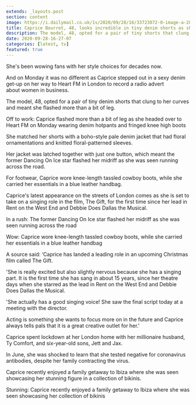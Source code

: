 ```yaml
---
extends: _layouts.post
section: content
image: https://i.dailymail.co.uk/1s/2020/09/28/16/33723072-0-image-a-28_1601305322894.jpg 
title: Caprice Bourret, 48, looks incredible in tiny denim shorts as she strolls into Heart FM 
description: The model, 48, opted for a pair of tiny shorts that clung to her curves and meant she flashed more than a bit of leg. She matched her shorts with a boho-style pale denim jacket. 
date: 2020-09-28-16-27-07 
categories: [latest, tv] 
featured: true 
--- 
```

She's been wowing fans with her style choices for decades now. 

And on Monday it was no different as Caprice stepped out in a sexy denim get-up on her way to Heart FM in London to record a radio advert about women in business. 

The model, 48, opted for a pair of tiny denim shorts that clung to her curves and meant she flashed more than a bit of leg.

Off to work: Caprice flashed more than a bit of leg as she headed over to Heart FM on Monday wearing denim hotpants and fringed knee high boots 

She matched her shorts with a boho-style pale denim jacket that had floral ornamentations and knitted floral-patterned sleeves.

Her jacket was latched together with just one button, which meant the former Dancing On Ice star flashed her midriff as she was seen running across the road.  

For footwear, Caprice wore knee-length tassled cowboy boots, while she carried her essentials in a blue leather handbag.     

Caprice's latest appearance on the streets of London comes as she is set to take on a singing role in the film, The Gift, for the first time since her lead in Rent on the West End and Debbie Does Dallas the Musical.

In a rush: The former Dancing On Ice star flashed her midriff as she was seen running across the road

Wow: Caprice wore knee-length tassled cowboy boots, while she carried her essentials in a blue leather handbag

A source said: ‘Caprice has landed a leading role in an upcoming Christmas film called The Gift.

'She is really excited but also slightly nervous because she has a singing part. It is the first time she has sang in about 15 years, since her theatre days when she starred as the lead in Rent on the West End and Debbie Does Dallas the Musical.

'She actually has a good singing voice! She saw the final script today at a meeting with the director. 

Acting is something she wants to focus more on in the future and Caprice always tells pals that it is a great creative outlet for her.'

Caprice spent lockdown at her London home with her millionaire husband, Ty Comfort, and six-year-old sons, Jett and Jax.

In June, she was shocked to learn that she tested negative for coronavirus antibodies, despite her family contracting the virus.

Caprice recently enjoyed a family getaway to Ibiza where she was seen showcasing her stunning figure in a collection of bikinis.

Stunning: Caprice recently enjoyed a family getaway to Ibiza where she was seen showcasing her collection of bikinis

